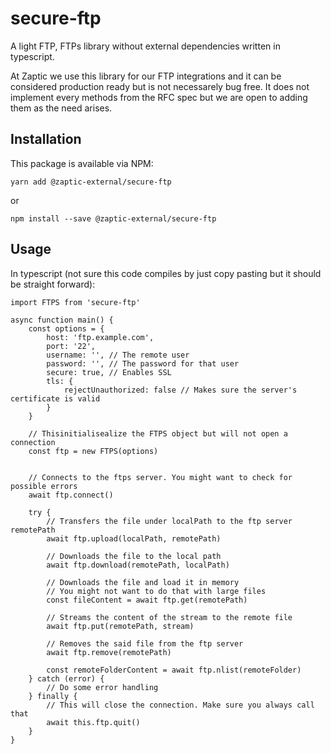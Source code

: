 # secure-ftp
A light FTP, FTPs library without external dependencies written in typescript.

At Zaptic we use this library for our FTP integrations and it can be considered production ready but is not necessarely bug free. 
It does not implement every methods from the RFC spec but we are open to adding them as the need arises.


## Installation
This package is available via NPM:
```
yarn add @zaptic-external/secure-ftp
```
or
```
npm install --save @zaptic-external/secure-ftp
```

## Usage

In typescript (not sure this code compiles by just copy pasting but it should be straight forward):
```
import FTPS from 'secure-ftp'

async function main() {
    const options = {
        host: 'ftp.example.com',
        port: '22', 
        username: '', // The remote user
        password: '', // The password for that user
        secure: true, // Enables SSL
        tls: { 
            rejectUnauthorized: false // Makes sure the server's certificate is valid 
        }
    }
    
    // Thisinitialisealize the FTPS object but will not open a connection
    const ftp = new FTPS(options)

    
    // Connects to the ftps server. You might want to check for possible errors
    await ftp.connect()

    try {
        // Transfers the file under localPath to the ftp server remotePath
        await ftp.upload(localPath, remotePath)

        // Downloads the file to the local path
        await ftp.download(remotePath, localPath)

        // Downloads the file and load it in memory
        // You might not want to do that with large files
        const fileContent = await ftp.get(remotePath)

        // Streams the content of the stream to the remote file
        await ftp.put(remotePath, stream)

        // Removes the said file from the ftp server
        await ftp.remove(remotePath)

        const remoteFolderContent = await ftp.nlist(remoteFolder)
    } catch (error) {
        // Do some error handling
    } finally {
        // This will close the connection. Make sure you always call that
        await this.ftp.quit()
    }
}
```
